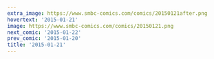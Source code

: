 ```yaml
---
extra_image: https://www.smbc-comics.com/comics/20150121after.png
hovertext: '2015-01-21'
image: https://www.smbc-comics.com/comics/20150121.png
next_comic: '2015-01-22'
prev_comic: '2015-01-20'
title: '2015-01-21'
---
```


